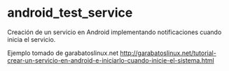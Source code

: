 android_test_service
====================

Creación de un servicio en Android implementando notificaciones cuando inicia el servicio.

Ejemplo tomado de garabatoslinux.net
http://garabatoslinux.net/tutorial-crear-un-servicio-en-android-e-iniciarlo-cuando-inicie-el-sistema.html
